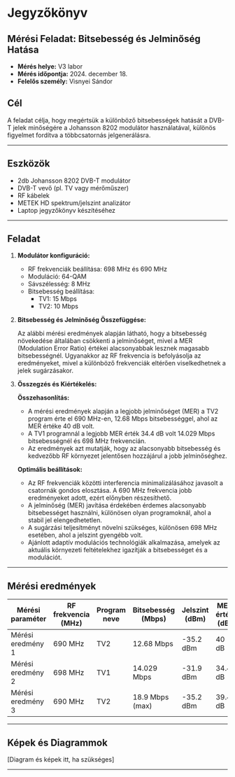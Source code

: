 # Jegyzőkönyv

## Mérési Feladat: Bitsebesség és Jelminőség Hatása

- **Mérés helye:** V3 labor
- **Mérés időpontja:** 2024. december 18.
- **Felelős személy:** Visnyei Sándor

## Cél

A feladat célja, hogy megértsük a különböző bitsebességek hatását a DVB-T jelek minőségére a Johansson 8202 modulátor használatával, különös figyelmet fordítva a többcsatornás jelgenerálásra.

---

## Eszközök

- 2db Johansson 8202 DVB-T modulátor
- DVB-T vevő (pl. TV vagy mérőműszer)
- RF kábelek
- METEK HD spektrum/jelszint analizátor
- Laptop jegyzőkönyv készítéséhez

---

## Feladat

1. **Modulátor konfiguráció:**
   - RF frekvenciák beállítása: 698 MHz és 690 MHz
   - Moduláció: 64-QAM
   - Sávszélesség: 8 MHz
   - Bitsebesség beállítása: 
     - TV1: 15 Mbps
     - TV2: 10 Mbps

2. **Bitsebesség és Jelminőség Összefüggése:**

   Az alábbi mérési eredmények alapján látható, hogy a bitsebesség növekedése általában csökkenti a jelminőséget, mivel a MER (Modulation Error Ratio) értékei alacsonyabbak lesznek magasabb bitsebességnél. Ugyanakkor az RF frekvencia is befolyásolja az eredményeket, mivel a különböző frekvenciák eltérően viselkedhetnek a jelek sugárzásakor.

3. **Összegzés és Kiértékelés:**

   **Összehasonlítás:**
   - A mérési eredmények alapján a legjobb jelminőséget (MER) a TV2 program érte el 690 MHz-en, 12.68 Mbps bitsebességgel, ahol az MER értéke 40 dB volt.
   - A TV1 programnál a legjobb MER érték 34.4 dB volt 14.029 Mbps bitsebességnél és 698 MHz frekvencián.
   - Az eredmények azt mutatják, hogy az alacsonyabb bitsebesség és kedvezőbb RF környezet jelentősen hozzájárul a jobb jelminőséghez.

   **Optimális beállítások:**
   - Az RF frekvenciák közötti interferencia minimalizálásához javasolt a csatornák gondos elosztása. A 690 MHz frekvencia jobb eredményeket adott, ezért előnyben részesíthető.
   - A jelminőség (MER) javítása érdekében érdemes alacsonyabb bitsebességet használni, különösen olyan programoknál, ahol a stabil jel elengedhetetlen.
   - A sugárzási teljesítményt növelni szükséges, különösen 698 MHz esetében, ahol a jelszint gyengébb volt.
   - Ajánlott adaptív modulációs technológiák alkalmazása, amelyek az aktuális környezeti feltételekhez igazítják a bitsebességet és a modulációt.

---

## Mérési eredmények

| Mérési paraméter         | RF frekvencia (MHz) | Program neve | Bitsebesség (Mbps) | Jelszint (dBm) | MER érték (dB) |
|--------------------------|---------------------|--------------|---------------------|----------------|----------------|
| Mérési eredmény 1        | 690 MHz             | TV2          | 12.68 Mbps          | -35.2 dBm      | 40 dB          |
| Mérési eredmény 2        | 698 MHz             | TV1          | 14.029 Mbps         | -31.9 dBm      | 34.4 dB        |
| Mérési eredmény 3        | 690 MHz             | TV2          | 18.9 Mbps (max)     | -35.2 dBm      | 39.4 dB        |

---

## Képek és Diagrammok

[Diagram és képek itt, ha szükséges]

---

